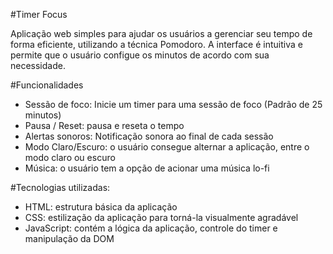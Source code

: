 #Timer Focus

Aplicação web simples para ajudar os usuários a gerenciar seu tempo de forma eficiente, utilizando a técnica Pomodoro. 
A interface é intuitiva e permite que o usuário configue os minutos de acordo com sua necessidade.

#Funcionalidades
- Sessão de foco: Inicie um timer para uma sessão de foco (Padrão de 25 minutos)
- Pausa / Reset: pausa e reseta o tempo
- Alertas sonoros: Notificação sonora ao final de cada sessão
- Modo Claro/Escuro: o usuário consegue alternar a aplicação, entre o modo claro ou escuro
- Música: o usuário tem a opção de acionar uma música lo-fi

#Tecnologias utilizadas:
- HTML: estrutura básica da aplicação
- CSS: estilização da aplicação para torná-la visualmente agradável
- JavaScript: contém a lógica da aplicação, controle do timer e manipulação da DOM
